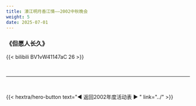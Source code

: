```yaml
---
title: 濠江明月香江情——2002中秋晚会
weight: 5
date: 2025-07-01
---
```


### 《但愿人长久》

{{< bilibili BV1vW41147aC 26 >}}


<br>
<hr>
<br>

{{< hextra/hero-button text="◀ 返回2002年度活动表 ▶ " link="../" >}}
